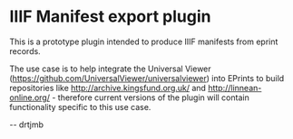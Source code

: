# IIIF Manifest export plugin

This is a prototype plugin intended to produce IIIF manifests from eprint records.

The use case is to help integrate the Universal Viewer (https://github.com/UniversalViewer/universalviewer) into EPrints to build repositories like http://archive.kingsfund.org.uk/ and http://linnean-online.org/ - therefore current versions of the plugin will contain functionality specific to this use case.

-- drtjmb

